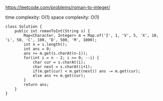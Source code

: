 https://leetcode.com/problems/roman-to-integer/

time complexity: O(1)
space complexity: O(1)

```
class Solution {
    public int romanToInt(String s) {
        Map<Character, Integer> m = Map.of('I', 1, 'V', 5, 'X', 10, 'L', 50, 'C', 100, 'D', 500, 'M', 1000);
        int n = s.length();
        int ans = 0;
        ans += m.get(s.charAt(n-1));
        for(int i = n - 2; i >= 0; --i) {
            char cur = s.charAt(i);
            char next = s.charAt(i+1);
            if(m.get(cur) < m.get(next)) ans -= m.get(cur);
            else ans += m.get(cur);
        }
        return ans;
    } 
}
```